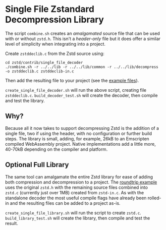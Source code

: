 # Single File Zstandard Decompression Library

The script `combine.sh` creates an _amalgamated_ source file that can be used with or without `zstd.h`. This isn't a _header-only_ file but it does offer a similar level of simplicity when integrating into a project.

Create `zstddeclib.c` from the Zstd source using:
```
cd zstd/contrib/single_file_decoder
./combine.sh -r ../../lib -r ../../lib/common -r ../../lib/decompress -o zstddeclib.c zstddeclib-in.c
```
Then add the resulting file to your project (see the [example files](examples)).

`create_single_file_decoder.sh` will run the above script, creating file `zstddeclib.c`.
`build_decoder_test.sh` will create the decoder, then compile and test the library.

Why?
----

Because all it now takes to support decompressing Zstd is the addition of a single file, two if using the header, with no configuration or further build steps. The library is small, adding, for example, 26kB to an Emscripten compiled WebAssembly project. Native implementations add a little more, 40-70kB depending on the compiler and platform.

Optional Full Library
---------------------

The same tool can amalgamate the entire Zstd library for ease of adding both compression and decompression to a project. The [roundtrip example](examples/roundtrip.c) uses the original `zstd.h` with the remaining source files combined into `zstd.c` (currently just over 1MB) created from `zstd-in.c`. As with the standalone decoder the most useful compile flags have already been rolled-in and the resulting files can be added to a project as-is.

`create_single_file_library.sh` will run the script to create `zstd.c`.
`build_library_test.sh` will create the library, then compile and test the result.

